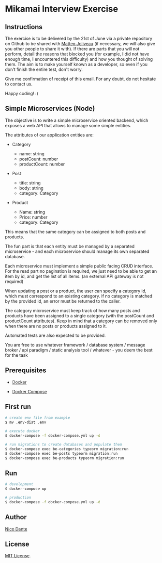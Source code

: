 # Mikamai Interview Exercise

## Instructions

The exercise is to be delivered by the 21st of June via a private repository on Github to be shared with [Matteo Joliveau](https://github.com/MatteoJoliveau) (if necessary, we will also give you other people to share it with).
If there are parts that you will not perform, detail the reasons that blocked you (for example, I did not have enough time, I encountered this difficulty) and how you thought of solving them.
The aim is to make yourself known as a developer, so even if you don't finish the entire test, don't worry.

Give me confirmation of receipt of this email.
For any doubt, do not hesitate to contact us.

Happy coding! :)

## Simple Microservices (Node)

The objective is to write a simple microservice oriented backend, which exposes a web API that allows to manage some simple entities.

The attributes of our application entities are:

- Category

  - name: string
  - postCount: number
  - productCount: number

- Post

  - title: string
  - body: string
  - category: Category

- Product

  - Name: string
  - Price: number
  - category: Category

This means that the same category can be assigned to both posts and products.

The fun part is that each entity must be managed by a separated microservice - and each microservice should manage its own separated database.

Each microservice must implement a simple public facing CRUD interface. For the read part no pagination is required, we just need to be able to get an item by id, and get the list of all items.
(an external API gateway is not required)

When updating a post or a product, the user can specify a category id, which must correspond to an existing category. If no category is matched by the provided id, an error must be returned to the caller.

The category microservice must keep track of how many posts and products have been assigned to a single category (with the postCount and productCount attributes). Keep in mind that a category can be removed only when there are no posts or products assigned to it.

Automated tests are also expected to be provided.

You are free to use whatever framework / database system / message broker / api paradigm / static analysis tool / whatever - you deem the best for the task

## Prerequisites

- [Docker](https://docs.docker.com/get-docker/)

- [Docker Compose](https://docs.docker.com/compose/install/#install-compose)

## First run

```bash
# create env file from example
$ mv .env-dist .env

# execute docker
$ docker-compose -f docker-compose.yml up -d

# run migrations to create databases and populate them
$ docker-compose exec be-categories typeorm migration:run
$ docker-compose exec be-posts typeorm migration:run
$ docker-compose exec be-products typeorm migration:run
```

## Run

```bash
# development
$ docker-compose up

# production
$ docker-compose -f docker-compose.yml up -d
```

## Author

[Nico Dante](mailto:info@nicodante.it)

## License

[MIT License](LICENSE).
